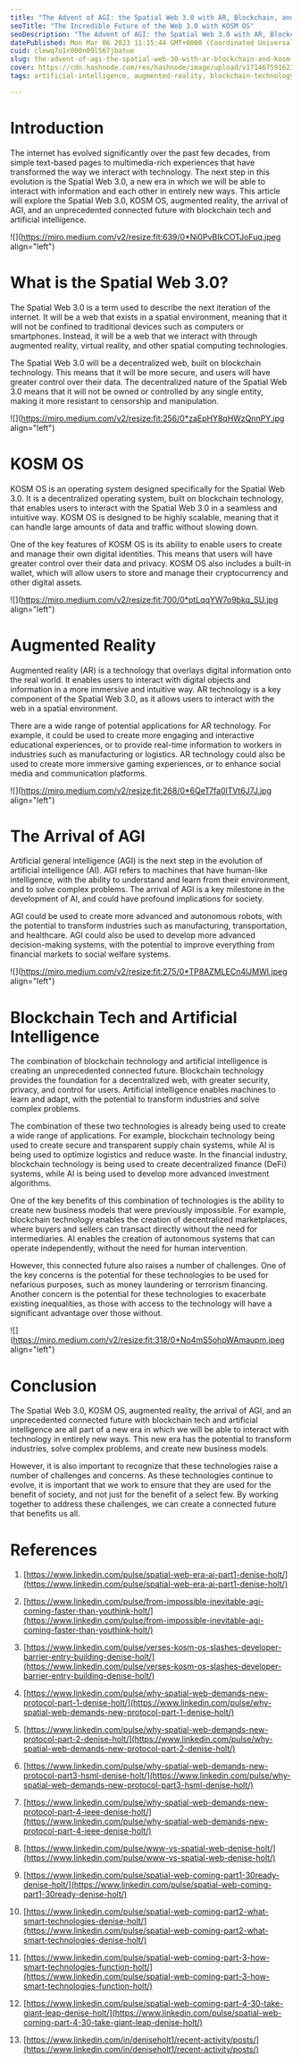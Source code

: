 ```yaml
---
title: "The Advent of AGI: the Spatial Web 3.0 with AR, Blockchain, and KOSM OS"
seoTitle: "The Incredible Future of the Web 3.0 with KOSM OS"
seoDescription: "The Advent of AGI: the Spatial Web 3.0 with AR, Blockchain, and KOSM OS"
datePublished: Mon Mar 06 2023 11:15:44 GMT+0000 (Coordinated Universal Time)
cuid: clewq7o1r000n09l567jbatue
slug: the-advent-of-agi-the-spatial-web-30-with-ar-blockchain-and-kosm-os
cover: https://cdn.hashnode.com/res/hashnode/image/upload/v1714675916232/b6549bae-54d5-4e26-924c-b8fa46dcc485.jpeg
tags: artificial-intelligence, augmented-reality, blockchain-technology, agi, spatial-web

---
```


# **Introduction**

The internet has evolved significantly over the past few decades, from simple text-based pages to multimedia-rich experiences that have transformed the way we interact with technology. The next step in this evolution is the Spatial Web 3.0, a new era in which we will be able to interact with information and each other in entirely new ways. This article will explore the Spatial Web 3.0, KOSM OS, augmented reality, the arrival of AGI, and an unprecedented connected future with blockchain tech and artificial intelligence.

![](https://miro.medium.com/v2/resize:fit:639/0*Ni0PvBIkCOTJoFuq.jpeg align="left")

# **What is the Spatial Web 3.0?**

The Spatial Web 3.0 is a term used to describe the next iteration of the internet. It will be a web that exists in a spatial environment, meaning that it will not be confined to traditional devices such as computers or smartphones. Instead, it will be a web that we interact with through augmented reality, virtual reality, and other spatial computing technologies.

The Spatial Web 3.0 will be a decentralized web, built on blockchain technology. This means that it will be more secure, and users will have greater control over their data. The decentralized nature of the Spatial Web 3.0 means that it will not be owned or controlled by any single entity, making it more resistant to censorship and manipulation.

![](https://miro.medium.com/v2/resize:fit:256/0*zaEpHY8qHWzQnnPY.jpg align="left")

# **KOSM OS**

KOSM OS is an operating system designed specifically for the Spatial Web 3.0. It is a decentralized operating system, built on blockchain technology, that enables users to interact with the Spatial Web 3.0 in a seamless and intuitive way. KOSM OS is designed to be highly scalable, meaning that it can handle large amounts of data and traffic without slowing down.

One of the key features of KOSM OS is its ability to enable users to create and manage their own digital identities. This means that users will have greater control over their data and privacy. KOSM OS also includes a built-in wallet, which will allow users to store and manage their cryptocurrency and other digital assets.

![](https://miro.medium.com/v2/resize:fit:700/0*ptLqqYW7o9bkq_SU.jpg align="left")

# **Augmented Reality**

Augmented reality (AR) is a technology that overlays digital information onto the real world. It enables users to interact with digital objects and information in a more immersive and intuitive way. AR technology is a key component of the Spatial Web 3.0, as it allows users to interact with the web in a spatial environment.

There are a wide range of potential applications for AR technology. For example, it could be used to create more engaging and interactive educational experiences, or to provide real-time information to workers in industries such as manufacturing or logistics. AR technology could also be used to create more immersive gaming experiences, or to enhance social media and communication platforms.

![](https://miro.medium.com/v2/resize:fit:268/0*6QeT7fa0lTVt6J7J.jpg align="left")

# **The Arrival of AGI**

Artificial general intelligence (AGI) is the next step in the evolution of artificial intelligence (AI). AGI refers to machines that have human-like intelligence, with the ability to understand and learn from their environment, and to solve complex problems. The arrival of AGI is a key milestone in the development of AI, and could have profound implications for society.

AGI could be used to create more advanced and autonomous robots, with the potential to transform industries such as manufacturing, transportation, and healthcare. AGI could also be used to develop more advanced decision-making systems, with the potential to improve everything from financial markets to social welfare systems.

![](https://miro.medium.com/v2/resize:fit:275/0*TP8AZMLECn4lJMWI.jpeg align="left")

# **Blockchain Tech and Artificial Intelligence**

The combination of blockchain technology and artificial intelligence is creating an unprecedented connected future. Blockchain technology provides the foundation for a decentralized web, with greater security, privacy, and control for users. Artificial intelligence enables machines to learn and adapt, with the potential to transform industries and solve complex problems.

The combination of these two technologies is already being used to create a wide range of applications. For example, blockchain technology being used to create secure and transparent supply chain systems, while AI is being used to optimize logistics and reduce waste. In the financial industry, blockchain technology is being used to create decentralized finance (DeFi) systems, while AI is being used to develop more advanced investment algorithms.

One of the key benefits of this combination of technologies is the ability to create new business models that were previously impossible. For example, blockchain technology enables the creation of decentralized marketplaces, where buyers and sellers can transact directly without the need for intermediaries. AI enables the creation of autonomous systems that can operate independently, without the need for human intervention.

However, this connected future also raises a number of challenges. One of the key concerns is the potential for these technologies to be used for nefarious purposes, such as money laundering or terrorism financing. Another concern is the potential for these technologies to exacerbate existing inequalities, as those with access to the technology will have a significant advantage over those without.

![](https://miro.medium.com/v2/resize:fit:318/0*No4mS5ohpWAmaupm.jpeg align="left")

# **Conclusion**

The Spatial Web 3.0, KOSM OS, augmented reality, the arrival of AGI, and an unprecedented connected future with blockchain tech and artificial intelligence are all part of a new era in which we will be able to interact with technology in entirely new ways. This new era has the potential to transform industries, solve complex problems, and create new business models.

However, it is also important to recognize that these technologies raise a number of challenges and concerns. As these technologies continue to evolve, it is important that we work to ensure that they are used for the benefit of society, and not just for the benefit of a select few. By working together to address these challenges, we can create a connected future that benefits us all.

# **References**

1. [https://www.linkedin.com/pulse/spatial-web-era-ai-part1-denise-holt/](https://www.linkedin.com/pulse/spatial-web-era-ai-part1-denise-holt/)
    
2. [https://www.linkedin.com/pulse/from-impossible-inevitable-agi-coming-faster-than-youthink-holt/](https://www.linkedin.com/pulse/from-impossible-inevitable-agi-coming-faster-than-youthink-holt/)
    
3. [https://www.linkedin.com/pulse/verses-kosm-os-slashes-developer-barrier-entry-building-denise-holt/](https://www.linkedin.com/pulse/verses-kosm-os-slashes-developer-barrier-entry-building-denise-holt/)
    
4. [https://www.linkedin.com/pulse/why-spatial-web-demands-new-protocol-part-1-denise-holt/](https://www.linkedin.com/pulse/why-spatial-web-demands-new-protocol-part-1-denise-holt/)
    
5. [https://www.linkedin.com/pulse/why-spatial-web-demands-new-protocol-part-2-denise-holt/](https://www.linkedin.com/pulse/why-spatial-web-demands-new-protocol-part-2-denise-holt/)
    
6. [https://www.linkedin.com/pulse/why-spatial-web-demands-new-protocol-part3-hsml-denise-holt/](https://www.linkedin.com/pulse/why-spatial-web-demands-new-protocol-part3-hsml-denise-holt/)
    
7. [https://www.linkedin.com/pulse/why-spatial-web-demands-new-protocol-part-4-ieee-denise-holt/](https://www.linkedin.com/pulse/why-spatial-web-demands-new-protocol-part-4-ieee-denise-holt/)
    
8. [https://www.linkedin.com/pulse/www-vs-spatial-web-denise-holt/](https://www.linkedin.com/pulse/www-vs-spatial-web-denise-holt/)
    
9. [https://www.linkedin.com/pulse/spatial-web-coming-part1-30ready-denise-holt/](https://www.linkedin.com/pulse/spatial-web-coming-part1-30ready-denise-holt/)
    
10. [https://www.linkedin.com/pulse/spatial-web-coming-part2-what-smart-technologies-denise-holt/](https://www.linkedin.com/pulse/spatial-web-coming-part2-what-smart-technologies-denise-holt/)
    
11. [https://www.linkedin.com/pulse/spatial-web-coming-part-3-how-smart-technologies-function-holt/](https://www.linkedin.com/pulse/spatial-web-coming-part-3-how-smart-technologies-function-holt/)
    
12. [https://www.linkedin.com/pulse/spatial-web-coming-part-4-30-take-giant-leap-denise-holt/](https://www.linkedin.com/pulse/spatial-web-coming-part-4-30-take-giant-leap-denise-holt/)
    
13. [https://www.linkedin.com/in/deniseholt1/recent-activity/posts/](https://www.linkedin.com/in/deniseholt1/recent-activity/posts/)